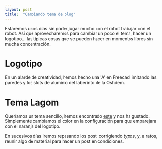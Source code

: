 ```yaml
---
layout: post
title:  "Cambiando tema de blog"
---
```


Estaremos unos días sin poder jugar mucho con el robot trabajar con el robot. Así que
aprovecharemos para cambiar un poco el tema, hacer un logotipo... las típicas cosas que se pueden hacer
en momentos libres sin mucha concentración.

# Logotipo

En un alarde de creatividad, hemos hecho una 'A' en Freecad, imitando las paredes y los slots de aluminio
del laberinto de la Oshdem.

# Tema Lagom

Queríamos un tema sencillo, hemos encontrado [este](https://github.com/swanson/lagom) y nos ha gustado.
Simplemente cambiamos el color en la configuración para que emparejara con el naranja del logotipo.

En sucesivos días iremos repasando los post, corrigiendo _typos_, y, a ratos, reunir algo de material
para hacer un post en condiciones.
